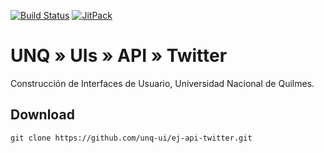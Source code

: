 [![Build Status](https://travis-ci.org/unq-ui/ej-api-twitter.svg?branch=master)](https://travis-ci.org/unq-ui/ej-api-twitter)
[![JitPack](https://jitpack.io/v/unq-ui/ej-api-twitter.svg)](https://jitpack.io/#unq-ui/ej-api-twitter)

# UNQ » UIs » API » Twitter

Construcción de Interfaces de Usuario, Universidad Nacional de Quilmes.

## Download

```
git clone https://github.com/unq-ui/ej-api-twitter.git
```
